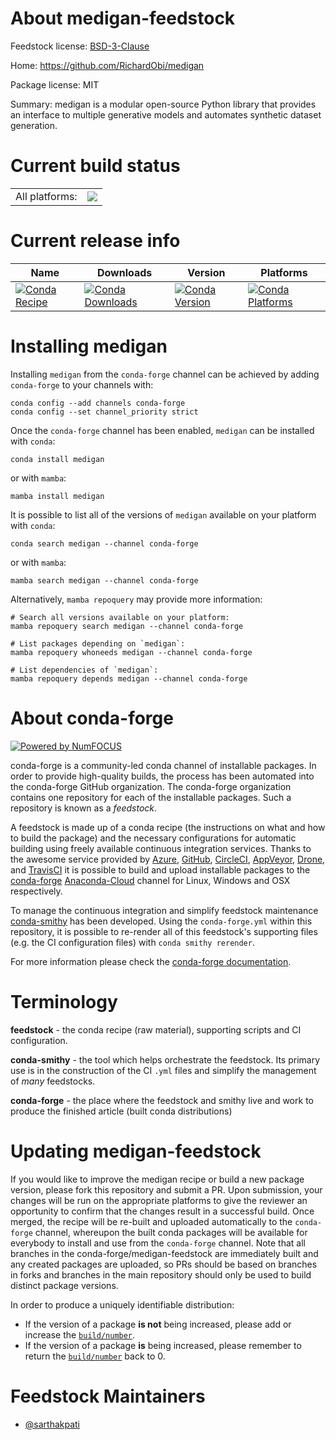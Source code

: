 About medigan-feedstock
=======================

Feedstock license: [BSD-3-Clause](https://github.com/conda-forge/medigan-feedstock/blob/main/LICENSE.txt)

Home: https://github.com/RichardObi/medigan

Package license: MIT

Summary: medigan is a modular open-source Python library that provides an interface to multiple generative models and automates synthetic dataset generation.

Current build status
====================


<table><tr><td>All platforms:</td>
    <td>
      <a href="https://dev.azure.com/conda-forge/feedstock-builds/_build/latest?definitionId=18984&branchName=main">
        <img src="https://dev.azure.com/conda-forge/feedstock-builds/_apis/build/status/medigan-feedstock?branchName=main">
      </a>
    </td>
  </tr>
</table>

Current release info
====================

| Name | Downloads | Version | Platforms |
| --- | --- | --- | --- |
| [![Conda Recipe](https://img.shields.io/badge/recipe-medigan-green.svg)](https://anaconda.org/conda-forge/medigan) | [![Conda Downloads](https://img.shields.io/conda/dn/conda-forge/medigan.svg)](https://anaconda.org/conda-forge/medigan) | [![Conda Version](https://img.shields.io/conda/vn/conda-forge/medigan.svg)](https://anaconda.org/conda-forge/medigan) | [![Conda Platforms](https://img.shields.io/conda/pn/conda-forge/medigan.svg)](https://anaconda.org/conda-forge/medigan) |

Installing medigan
==================

Installing `medigan` from the `conda-forge` channel can be achieved by adding `conda-forge` to your channels with:

```
conda config --add channels conda-forge
conda config --set channel_priority strict
```

Once the `conda-forge` channel has been enabled, `medigan` can be installed with `conda`:

```
conda install medigan
```

or with `mamba`:

```
mamba install medigan
```

It is possible to list all of the versions of `medigan` available on your platform with `conda`:

```
conda search medigan --channel conda-forge
```

or with `mamba`:

```
mamba search medigan --channel conda-forge
```

Alternatively, `mamba repoquery` may provide more information:

```
# Search all versions available on your platform:
mamba repoquery search medigan --channel conda-forge

# List packages depending on `medigan`:
mamba repoquery whoneeds medigan --channel conda-forge

# List dependencies of `medigan`:
mamba repoquery depends medigan --channel conda-forge
```


About conda-forge
=================

[![Powered by
NumFOCUS](https://img.shields.io/badge/powered%20by-NumFOCUS-orange.svg?style=flat&colorA=E1523D&colorB=007D8A)](https://numfocus.org)

conda-forge is a community-led conda channel of installable packages.
In order to provide high-quality builds, the process has been automated into the
conda-forge GitHub organization. The conda-forge organization contains one repository
for each of the installable packages. Such a repository is known as a *feedstock*.

A feedstock is made up of a conda recipe (the instructions on what and how to build
the package) and the necessary configurations for automatic building using freely
available continuous integration services. Thanks to the awesome service provided by
[Azure](https://azure.microsoft.com/en-us/services/devops/), [GitHub](https://github.com/),
[CircleCI](https://circleci.com/), [AppVeyor](https://www.appveyor.com/),
[Drone](https://cloud.drone.io/welcome), and [TravisCI](https://travis-ci.com/)
it is possible to build and upload installable packages to the
[conda-forge](https://anaconda.org/conda-forge) [Anaconda-Cloud](https://anaconda.org/)
channel for Linux, Windows and OSX respectively.

To manage the continuous integration and simplify feedstock maintenance
[conda-smithy](https://github.com/conda-forge/conda-smithy) has been developed.
Using the ``conda-forge.yml`` within this repository, it is possible to re-render all of
this feedstock's supporting files (e.g. the CI configuration files) with ``conda smithy rerender``.

For more information please check the [conda-forge documentation](https://conda-forge.org/docs/).

Terminology
===========

**feedstock** - the conda recipe (raw material), supporting scripts and CI configuration.

**conda-smithy** - the tool which helps orchestrate the feedstock.
                   Its primary use is in the construction of the CI ``.yml`` files
                   and simplify the management of *many* feedstocks.

**conda-forge** - the place where the feedstock and smithy live and work to
                  produce the finished article (built conda distributions)


Updating medigan-feedstock
==========================

If you would like to improve the medigan recipe or build a new
package version, please fork this repository and submit a PR. Upon submission,
your changes will be run on the appropriate platforms to give the reviewer an
opportunity to confirm that the changes result in a successful build. Once
merged, the recipe will be re-built and uploaded automatically to the
`conda-forge` channel, whereupon the built conda packages will be available for
everybody to install and use from the `conda-forge` channel.
Note that all branches in the conda-forge/medigan-feedstock are
immediately built and any created packages are uploaded, so PRs should be based
on branches in forks and branches in the main repository should only be used to
build distinct package versions.

In order to produce a uniquely identifiable distribution:
 * If the version of a package **is not** being increased, please add or increase
   the [``build/number``](https://docs.conda.io/projects/conda-build/en/latest/resources/define-metadata.html#build-number-and-string).
 * If the version of a package **is** being increased, please remember to return
   the [``build/number``](https://docs.conda.io/projects/conda-build/en/latest/resources/define-metadata.html#build-number-and-string)
   back to 0.

Feedstock Maintainers
=====================

* [@sarthakpati](https://github.com/sarthakpati/)

